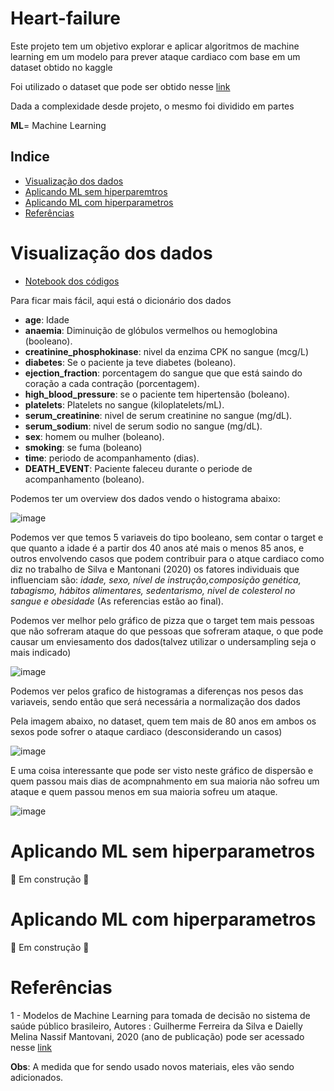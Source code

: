 # Heart-failure
Este projeto tem um objetivo explorar e aplicar algoritmos de machine learning em um modelo para prever ataque cardiaco com base em um dataset obtido no kaggle

Foi utilizado o dataset que pode ser obtido nesse [link](https://www.kaggle.com/datasets/andrewmvd/heart-failure-clinical-data)

Dada a complexidade desde projeto, o mesmo foi dividido em partes

**ML**= Machine Learning

## Indice
* [Visualização dos dados](#visualização-dos-dados)
* [Aplicando ML sem hiperparemtros](#aplicando-ml-sem-hiperparametros) 
* [Aplicando ML com hiperparametros](#aplicando-ml-com-hiperparametros)
* [Referências](#referências)

# Visualização dos dados
- [Notebook dos códigos](https://github.com/gustavoramos82/Heart-failure/blob/main/heart_visualiza%C3%A7%C3%A3o.ipynb)

Para ficar mais fácil, aqui está o dicionário dos dados
- **age**: Idade
- **anaemia**: Diminuição de glóbulos vermelhos ou hemoglobina (booleano).
- **creatinine_phosphokinase**: nivel da enzima CPK no sangue (mcg/L)
- **diabetes**: Se o paciente ja teve diabetes (boleano).
- **ejection_fraction**: porcentagem do sangue que que está saindo do coração a cada contração (porcentagem).
- **high_blood_pressure**: se o paciente tem hipertensão (boleano).
- **platelets**: Platelets no sangue (kiloplatelets/mL).
- **serum_creatinine**: nivel de serum creatinine no sangue (mg/dL).
- **serum_sodium**: nivel de serum sodio no sangue (mg/dL).
- **sex**: homem ou mulher (boleano).
- **smoking**: se fuma (boleano)
- **time**: periodo de acompanhamento (dias).
- **DEATH_EVENT**: Paciente faleceu durante o periode de acompanhamento (boleano).

Podemos ter um overview dos dados vendo o histograma abaixo:

![image](https://user-images.githubusercontent.com/39843884/168858111-5d445d9f-174d-477c-bf67-59ef679c42d6.png)


  Podemos ver que temos 5 variaveis do tipo booleano, sem contar o target e que quanto a idade é a partir dos 40 anos até mais o menos 85 anos, e outros envolvendo casos que podem contribuir para o atque cardiaco como diz no trabalho de  Silva e Mantonani (2020) os fatores individuais que influenciam são: *idade, sexo, nível de instrução,composição genética, tabagismo, hábitos alimentares, sedentarismo, nivel de colesterol no sangue e obesidade* (As referencias estão ao final).
  
Podemos ver melhor pelo gráfico de pizza que o target tem mais pessoas que não sofreram ataque do que pessoas que sofreram ataque, o que pode causar um enviesamento dos dados(talvez utilizar o undersampling seja o mais indicado)

![image](https://user-images.githubusercontent.com/39843884/168860146-823da4be-3e24-48a1-a4b9-9ec8b1404aa4.png)

Podemos ver pelos grafico de histogramas a diferenças nos pesos das variaveis, sendo então que será necessária a normalização dos dados

Pela imagem abaixo, no dataset, quem tem mais de 80 anos em ambos os sexos pode sofrer o ataque cardiaco (desconsiderando un casos)

![image](https://user-images.githubusercontent.com/39843884/168916008-cce81f55-1f79-4ea9-b702-648e9c8ed598.png)

E uma coisa interessante que pode ser visto neste gráfico de dispersão e quem passou mais dias de acompnahmento em sua maioria não sofreu um ataque e quem passou menos em sua maioria sofreu um ataque.

![image](https://user-images.githubusercontent.com/39843884/168917103-2be0b385-6a8d-499f-adef-ec0f465347d6.png)

# Aplicando ML sem hiperparametros

:construction: Em construção :construction:

# Aplicando ML com hiperparametros

:construction: Em construção :construction:

# Referências

1 - Modelos de Machine Learning para tomada de decisão no sistema de saúde público brasileiro, Autores : Guilherme Ferreira da Silva e Daielly Melina Nassif Mantovani, 2020 (ano de publicação) pode ser acessado nesse [link](https://login.semead.com.br/23semead/anais/arquivos/1117.pdf?)

**Obs**: A medida que for sendo usado novos materiais, eles vão sendo adicionados.
